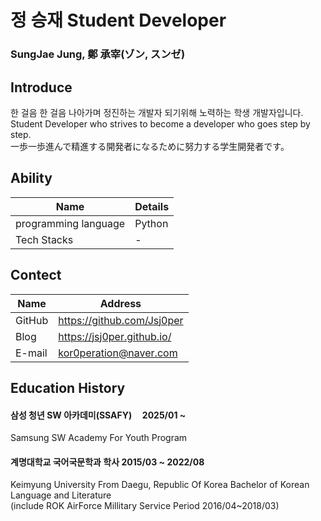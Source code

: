 # 정 승재 Student Developer

### SungJae Jung, 鄭 承宰(ゾン, スンゼ)


## Introduce

한 걸음 한 걸음 나아가며 정진하는 개발자 되기위해 노력하는 학생 개발자입니다.  
Student Developer who strives to become a developer who goes step by step.  
一歩一歩進んで精進する開発者になるために努力する学生開発者です。

## Ability


| Name                 | Details |
| -------------------- | ------- |
| programming language | Python  |
| Tech Stacks          | -       |

## Contect


| Name   | Address                    |
| ------ | -------------------------- |
| GitHub | https://github.com/Jsj0per |
| Blog   | https://jsj0per.github.io/ |
| E-mail | kor0peration@naver.com     |

## Education History


#### 삼성 청년 SW 아카데미(SSAFY)                        2025/01 ~

Samsung SW Academy For Youth Program

#### 계명대학교 국어국문학과 학사                        2015/03 ~ 2022/08

Keimyung University From Daegu, Republic Of Korea
Bachelor of Korean Language and Literature  
(include ROK AirForce Millitary Service Period 2016/04~2018/03) 
